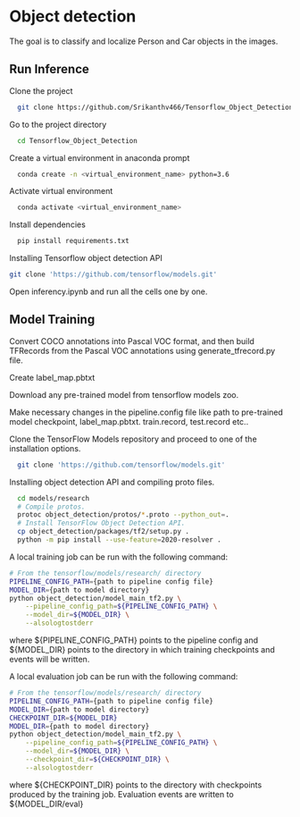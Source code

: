 
# Object detection

The goal is to classify and localize Person and Car objects in the images.


## Run Inference

Clone the project

```bash
  git clone https://github.com/Srikanthv466/Tensorflow_Object_Detection.git
```

Go to the project directory

```bash
  cd Tensorflow_Object_Detection
```
Create a virtual environment in anaconda prompt

```bash
  conda create -n <virtual_environment_name> python=3.6
```
Activate virtual environment

```bash
  conda activate <virtual_environment_name>
```

Install dependencies

```bash
  pip install requirements.txt
```

Installing Tensorflow object detection API

```bash
git clone 'https://github.com/tensorflow/models.git'
```

Open inferency.ipynb and run all the cells one by one.


## Model Training

Convert COCO annotations into Pascal VOC format, and then build TFRecords from the Pascal VOC annotations using generate_tfrecord.py file.

Create label_map.pbtxt

Download any pre-trained model from tensorflow models zoo.

Make necessary changes in the pipeline.config file like path to pre-trained model checkpoint, label_map.pbtxt. train.record, test.record etc..

Clone the TensorFlow Models repository and proceed to one of the installation options.

```bash
  git clone 'https://github.com/tensorflow/models.git'
```

Installing object detection API and compiling proto files.

```bash
  cd models/research
  # Compile protos.
  protoc object_detection/protos/*.proto --python_out=.
  # Install TensorFlow Object Detection API.
  cp object_detection/packages/tf2/setup.py .
  python -m pip install --use-feature=2020-resolver .
```

A local training job can be run with the following command:

```bash
# From the tensorflow/models/research/ directory
PIPELINE_CONFIG_PATH={path to pipeline config file}
MODEL_DIR={path to model directory}
python object_detection/model_main_tf2.py \
    --pipeline_config_path=${PIPELINE_CONFIG_PATH} \
    --model_dir=${MODEL_DIR} \
    --alsologtostderr
```
where ${PIPELINE_CONFIG_PATH} points to the pipeline config and ${MODEL_DIR} points to the directory in which training checkpoints and events will be written.

A local evaluation job can be run with the following command:

```bash
# From the tensorflow/models/research/ directory
PIPELINE_CONFIG_PATH={path to pipeline config file}
MODEL_DIR={path to model directory}
CHECKPOINT_DIR=${MODEL_DIR}
MODEL_DIR={path to model directory}
python object_detection/model_main_tf2.py \
    --pipeline_config_path=${PIPELINE_CONFIG_PATH} \
    --model_dir=${MODEL_DIR} \
    --checkpoint_dir=${CHECKPOINT_DIR} \
    --alsologtostderr
```
where ${CHECKPOINT_DIR} points to the directory with checkpoints produced by the training job. Evaluation events are written to ${MODEL_DIR/eval}

